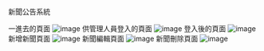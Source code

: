新聞公告系統

一進去的頁面
![image](https://github.com/wp900622/NewsAnnouncementSystem/assets/56663439/c6989157-36dd-4912-a48f-55edf2ce87fc)
供管理人員登入的頁面
![image](https://github.com/wp900622/NewsAnnouncementSystem/assets/56663439/81ca823c-8346-4c12-9fb0-f6625aa0116a)
登入後的頁面
![image](https://github.com/wp900622/NewsAnnouncementSystem/assets/56663439/8872b6eb-27ea-47a3-aa5d-4c90a534e05a)
新增新聞頁面
![image](https://github.com/wp900622/NewsAnnouncementSystem/assets/56663439/f9ef41f8-6e26-4e30-8058-ed7c9e869554)
新聞編輯頁面
![image](https://github.com/wp900622/NewsAnnouncementSystem/assets/56663439/00e10414-36d9-4ca9-ab1d-b84fbbf7ccd9)
新聞刪除頁面
![image](https://github.com/wp900622/NewsAnnouncementSystem/assets/56663439/294fa57d-8d13-492e-ab9a-5286d4964666)



